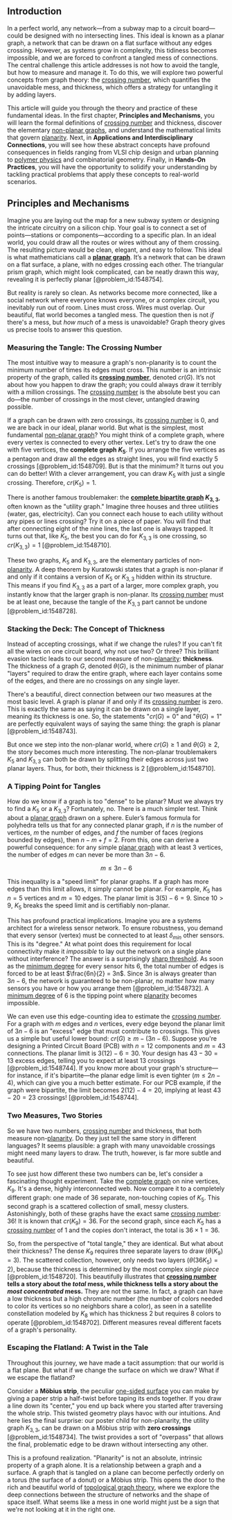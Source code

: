 ## Introduction
In a perfect world, any network—from a subway map to a circuit board—could be designed with no intersecting lines. This ideal is known as a planar graph, a network that can be drawn on a flat surface without any edges crossing. However, as systems grow in complexity, this tidiness becomes impossible, and we are forced to confront a tangled mess of connections. The central challenge this article addresses is not how to avoid the tangle, but how to measure and manage it. To do this, we will explore two powerful concepts from graph theory: the [crossing number](@article_id:264405), which quantifies the unavoidable mess, and thickness, which offers a strategy for untangling it by adding layers.

This article will guide you through the theory and practice of these fundamental ideas. In the first chapter, **Principles and Mechanisms**, you will learn the formal definitions of [crossing number](@article_id:264405) and thickness, discover the elementary [non-planar graphs](@article_id:267839), and understand the mathematical limits that govern [planarity](@article_id:274287). Next, in **Applications and Interdisciplinary Connections**, you will see how these abstract concepts have profound consequences in fields ranging from VLSI chip design and urban planning to [polymer physics](@article_id:144836) and combinatorial geometry. Finally, in **Hands-On Practices**, you will have the opportunity to solidify your understanding by tackling practical problems that apply these concepts to real-world scenarios.

## Principles and Mechanisms

Imagine you are laying out the map for a new subway system or designing the intricate circuitry on a silicon chip. Your goal is to connect a set of points—stations or components—according to a specific plan. In an ideal world, you could draw all the routes or wires without any of them crossing. The resulting picture would be clean, elegant, and easy to follow. This ideal is what mathematicians call a **[planar graph](@article_id:269143)**. It’s a network that can be drawn on a flat surface, a plane, with no edges crossing each other. The triangular prism graph, which might look complicated, can be neatly drawn this way, revealing it is perfectly planar [@problem_id:1548754].

But reality is rarely so clean. As networks become more connected, like a social network where everyone knows everyone, or a complex circuit, you inevitably run out of room. Lines must cross. Wires must overlap. Our beautiful, flat world becomes a tangled mess. The question then is not *if* there's a mess, but *how much* of a mess is unavoidable? Graph theory gives us precise tools to answer this question.

### Measuring the Tangle: The Crossing Number

The most intuitive way to measure a graph's non-planarity is to count the minimum number of times its edges must cross. This number is an intrinsic property of the graph, called its **[crossing number](@article_id:264405)**, denoted $cr(G)$. It’s not about how you happen to draw the graph; you could always draw it terribly with a million crossings. The [crossing number](@article_id:264405) is the absolute best you can do—the number of crossings in the most clever, untangled drawing possible.

If a graph can be drawn with zero crossings, its [crossing number](@article_id:264405) is 0, and we are back in our ideal, planar world. But what is the simplest, most fundamental [non-planar graph](@article_id:261264)? You might think of a complete graph, where every vertex is connected to every other vertex. Let's try to draw the one with five vertices, the **complete graph $K_5$**. If you arrange the five vertices as a pentagon and draw all the edges as straight lines, you will find exactly 5 crossings [@problem_id:1548709]. But is that the minimum? It turns out you can do better! With a clever arrangement, you can draw $K_5$ with just a single crossing. Therefore, $cr(K_5) = 1$.

There is another famous troublemaker: the **[complete bipartite graph](@article_id:275735) $K_{3,3}$**, often known as the "utility graph." Imagine three houses and three utilities (water, gas, electricity). Can you connect each house to each utility without any pipes or lines crossing? Try it on a piece of paper. You will find that after connecting eight of the nine lines, the last one is always trapped. It turns out that, like $K_5$, the best you can do for $K_{3,3}$ is one crossing, so $cr(K_{3,3}) = 1$ [@problem_id:1548710].

These two graphs, $K_5$ and $K_{3,3}$, are the elementary particles of non-[planarity](@article_id:274287). A deep theorem by Kuratowski states that a graph is non-planar if and only if it contains a version of $K_5$ or $K_{3,3}$ hidden within its structure. This means if you find $K_{3,3}$ as a part of a larger, more complex graph, you instantly know that the larger graph is non-planar. Its [crossing number](@article_id:264405) must be at least one, because the tangle of the $K_{3,3}$ part cannot be undone [@problem_id:1548728].

### Stacking the Deck: The Concept of Thickness

Instead of accepting crossings, what if we change the rules? If you can't fit all the wires on one circuit board, why not use two? Or three? This brilliant evasion tactic leads to our second measure of non-[planarity](@article_id:274287): **thickness**. The thickness of a graph $G$, denoted $\theta(G)$, is the minimum number of planar "layers" required to draw the entire graph, where each layer contains some of the edges, and there are no crossings on any single layer.

There's a beautiful, direct connection between our two measures at the most basic level. A graph is planar if and only if its [crossing number](@article_id:264405) is zero. This is exactly the same as saying it can be drawn on a single layer, meaning its thickness is one. So, the statements "$cr(G) = 0$" and "$\theta(G)=1$" are perfectly equivalent ways of saying the same thing: the graph is planar [@problem_id:1548743].

But once we step into the non-planar world, where $cr(G) \ge 1$ and $\theta(G) \ge 2$, the story becomes much more interesting. The non-planar troublemakers $K_5$ and $K_{3,3}$ can both be drawn by splitting their edges across just two planar layers. Thus, for both, their thickness is 2 [@problem_id:1548710].

### A Tipping Point for Tangles

How do we know if a graph is too "dense" to be planar? Must we always try to find a $K_5$ or a $K_{3,3}$? Fortunately, no. There is a much simpler test. Think about a [planar graph](@article_id:269143) drawn on a sphere. Euler’s famous formula for polyhedra tells us that for any connected planar graph, if $n$ is the number of vertices, $m$ the number of edges, and $f$ the number of faces (regions bounded by edges), then $n - m + f = 2$. From this, one can derive a powerful consequence: for any simple [planar graph](@article_id:269143) with at least 3 vertices, the number of edges $m$ can never be more than $3n - 6$.

$$m \le 3n-6$$

This inequality is a "speed limit" for planar graphs. If a graph has more edges than this limit allows, it simply cannot be planar. For example, $K_5$ has $n=5$ vertices and $m=10$ edges. The planar limit is $3(5)-6=9$. Since $10 > 9$, $K_5$ breaks the speed limit and is certifiably non-planar.

This has profound practical implications. Imagine you are a systems architect for a wireless sensor network. To ensure robustness, you demand that every sensor (vertex) must be connected to at least $\delta_{min}$ other sensors. This is its "degree." At what point does this requirement for local connectivity make it *impossible* to lay out the network on a single plane without interference? The answer is a surprisingly [sharp threshold](@article_id:260421). As soon as the [minimum degree](@article_id:273063) for every sensor hits 6, the total number of edges is forced to be at least $\frac{6n}{2} = 3n$. Since $3n$ is always greater than $3n-6$, the network is guaranteed to be non-planar, no matter how many sensors you have or how you arrange them [@problem_id:1548732]. A [minimum degree](@article_id:273063) of 6 is the tipping point where [planarity](@article_id:274287) becomes impossible.

We can even use this edge-counting idea to estimate the [crossing number](@article_id:264405). For a graph with $m$ edges and $n$ vertices, every edge beyond the planar limit of $3n-6$ is an "excess" edge that must contribute to crossings. This gives us a simple but useful lower bound: $cr(G) \ge m - (3n-6)$. Suppose you're designing a Printed Circuit Board (PCB) with $n=12$ components and $m=43$ connections. The planar limit is $3(12)-6=30$. Your design has $43-30=13$ excess edges, telling you to expect at least 13 crossings [@problem_id:1548744]. If you know more about your graph's structure—for instance, if it's bipartite—the planar edge limit is even tighter ($m \le 2n-4$), which can give you a much better estimate. For our PCB example, if the graph were bipartite, the limit becomes $2(12)-4=20$, implying at least $43-20=23$ crossings! [@problem_id:1548744].

### Two Measures, Two Stories

So we have two numbers, [crossing number](@article_id:264405) and thickness, that both measure non-[planarity](@article_id:274287). Do they just tell the same story in different languages? It seems plausible: a graph with many unavoidable crossings might need many layers to draw. The truth, however, is far more subtle and beautiful.

To see just how different these two numbers can be, let's consider a fascinating thought experiment. Take the [complete graph](@article_id:260482) on nine vertices, $K_9$. It's a dense, highly interconnected web. Now compare it to a completely different graph: one made of 36 separate, non-touching copies of $K_5$. This second graph is a scattered collection of small, messy clusters. Astonishingly, both of these graphs have the exact same [crossing number](@article_id:264405): 36! It is known that $cr(K_9)=36$. For the second graph, since each $K_5$ has a [crossing number](@article_id:264405) of 1 and the copies don't interact, the total is $36 \times 1 = 36$.

So, from the perspective of "total tangle," they are identical. But what about their thickness? The dense $K_9$ requires three separate layers to draw ($\theta(K_9)=3$). The scattered collection, however, only needs two layers ($\theta(36K_5)=2$), because the thickness is determined by the most complex *single piece* [@problem_id:1548720]. This beautifully illustrates that **[crossing number](@article_id:264405) tells a story about the *total* mess, while thickness tells a story about the *most concentrated* mess.** They are not the same. In fact, a graph can have a low thickness but a high chromatic number (the number of colors needed to color its vertices so no neighbors share a color), as seen in a satellite constellation modeled by $K_8$ which has thickness 2 but requires 8 colors to operate [@problem_id:1548702]. Different measures reveal different facets of a graph's personality.

### Escaping the Flatland: A Twist in the Tale

Throughout this journey, we have made a tacit assumption: that our world is a flat plane. But what if we change the surface on which we draw? What if we escape the flatland?

Consider a **Möbius strip**, the peculiar [one-sided surface](@article_id:151641) you can make by giving a paper strip a half-twist before taping its ends together. If you draw a line down its "center," you end up back where you started after traversing the whole strip. This twisted geometry plays havoc with our intuitions. And here lies the final surprise: our poster child for non-planarity, the utility graph $K_{3,3}$, can be drawn on a Möbius strip with **zero crossings** [@problem_id:1548734]. The twist provides a sort of "overpass" that allows the final, problematic edge to be drawn without intersecting any other.

This is a profound realization. "Planarity" is not an absolute, intrinsic property of a graph alone. It is a relationship between a graph and a surface. A graph that is tangled on a plane can become perfectly orderly on a torus (the surface of a donut) or a Möbius strip. This opens the door to the rich and beautiful world of [topological graph theory](@article_id:272469), where we explore the deep connections between the structure of networks and the shape of space itself. What seems like a mess in one world might just be a sign that we're not looking at it in the right one.